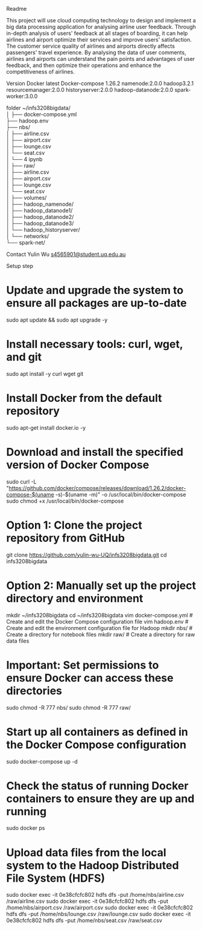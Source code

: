 Readme

This project will use cloud computing technology to design and implement a big data processing application for analysing airline user feedback. Through in-depth analysis of users' feedback at all stages of boarding, it can help airlines and airport optimize their services and improve users' satisfaction. The customer service quality of airlines and airports directly affects passengers' travel experience. By analysing the data of user comments, airlines and airports can understand the pain points and advantages of user feedback, and then optimize their operations and enhance the competitiveness of airlines.

Version
Docker latest
Docker-compose 1.26.2
namenode:2.0.0
hadoop3.2.1
resourcemanager:2.0.0
historyserver:2.0.0
hadoop-datanode:2.0.0
spark-worker:3.0.0

folder
~/infs3208bigdata/             
│
├── docker-compose.yml          
├── hadoop.env                  
├── nbs/                        
│   ├── airline.csv            
│   ├── airport.csv             
│   ├── lounge.csv              
│   └── seat.csv                
│    └── 4 ipynb                
│
├── raw/                        
│   ├── airline.csv            
│   ├── airport.csv             
│   ├── lounge.csv              
│   └── seat.csv                
│
├── volumes/                   
│   ├── hadoop_namenode/        
│   ├── hadoop_datanode1/       
│   ├── hadoop_datanode2/       
│   ├── hadoop_datanode3/       
│   └── hadoop_historyserver/   
│
└── networks/                   
    └── spark-net/              


Contact
Yulin Wu
s4565901@student.uq.edu.au


Setup step
# Update and upgrade the system to ensure all packages are up-to-date
sudo apt update && sudo apt upgrade -y

# Install necessary tools: curl, wget, and git
sudo apt install -y curl wget git

# Install Docker from the default repository
sudo apt-get install docker.io -y

# Download and install the specified version of Docker Compose
sudo curl -L "https://github.com/docker/compose/releases/download/1.26.2/docker-compose-$(uname -s)-$(uname -m)" -o /usr/local/bin/docker-compose
sudo chmod +x /usr/local/bin/docker-compose

# Option 1: Clone the project repository from GitHub
git clone https://github.com/yulin-wu-UQ/infs3208bigdata.git
cd infs3208bigdata

# Option 2: Manually set up the project directory and environment
mkdir ~/infs3208bigdata
cd ~/infs3208bigdata
vim docker-compose.yml  # Create and edit the Docker Compose configuration file
vim hadoop.env  # Create and edit the environment configuration file for Hadoop
mkdir nbs/  # Create a directory for notebook files
mkdir raw/  # Create a directory for raw data files

# Important: Set permissions to ensure Docker can access these directories
sudo chmod -R 777 nbs/
sudo chmod -R 777 raw/

# Start up all containers as defined in the Docker Compose configuration
sudo docker-compose up -d

# Check the status of running Docker containers to ensure they are up and running
sudo docker ps

# Upload data files from the local system to the Hadoop Distributed File System (HDFS)
sudo docker exec -it 0e38cfcfc802 hdfs dfs -put /home/nbs/airline.csv /raw/airline.csv 
sudo docker exec -it 0e38cfcfc802 hdfs dfs -put /home/nbs/airport.csv /raw/airport.csv
sudo docker exec -it 0e38cfcfc802 hdfs dfs -put /home/nbs/lounge.csv /raw/lounge.csv 
sudo docker exec -it 0e38cfcfc802 hdfs dfs -put /home/nbs/seat.csv /raw/seat.csv
